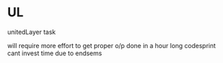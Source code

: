 # UL
unitedLayer task

will require more effort to get proper o/p 
done in a hour long codesprint
cant invest time due to endsems
